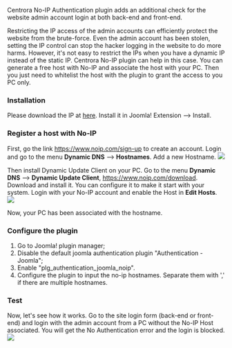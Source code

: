 Centrora No-IP Authentication plugin adds an additional check for the website admin account login at both back-end and front-end. 

Restricting the IP access of the admin accounts can efficiently protect the website from the brute-force. Even the admin account has been stolen, setting the IP control can stop the hacker logging in the website to do more harms. However, it's not easy to restrict the IPs when you have a dynamic IP instead of the static IP. Centrora No-IP plugin can help in this case. You can generate a free host with No-IP and associate the host with your PC. Then you just need to whitelist the host with the plugin to grant the access to you PC only.

### Installation  

Please download the IP at [here](https://github.com/ShawnOSE/Centrora-No-IP-Authentication/archive/master.zip). Install it in Joomla! Extension --> Install. 

### Register a host with No-IP

First, go the link https://www.noip.com/sign-up to create an account. Login and go to the menu **Dynamic DNS** --> **Hostnames**. Add a new Hostname.
<img src="https://cdn.protect-website.co/centrora_web/images/Community/Centrora No-IP Authentication/2017-03-19_09-40-38.png">

Then install Dynamic Update Client on your PC. Go to the menu **Dynamic DNS** --> **Dynamic Update Client**, https://www.noip.com/download. Download and install it. You can configure it to make it start with your system. Login with your No-IP account and enable the Host in **Edit Hosts**.
<img src="https://cdn.protect-website.co/centrora_web/images/Community/Centrora No-IP Authentication/2017-03-19_09-49-54.png">

Now, your PC has been associated with the hostname.

### Configure the plugin

1. Go to Joomla! plugin manager;
2. Disable the default joomla authentication plugin "Authentication - Joomla";
3. Enable "plg_authentication_joomla_noip".
4. Configure the plugin to input the no-ip hostnames. Separate them with ',' if there are multiple hostnames.

### Test 

Now, let's see how it works. Go to the site login form (back-end or front-end) and login with the admin account from a PC without the No-IP Host associated. You will get the No Authentication error and the login is blocked.
<img src="https://cdn.protect-website.co/centrora_web/images/Community/Centrora No-IP Authentication/2017-03-19_09-59-15.png">
